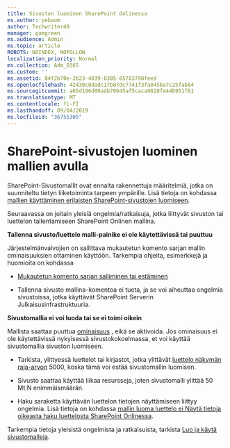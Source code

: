 ```yaml
---
title: Sivuston luominen SharePoint Onlinessa
ms.author: pebaum
author: Techwriter40
manager: pamgreen
ms.audience: Admin
ms.topic: article
ROBOTS: NOINDEX, NOFOLLOW
localization_priority: Normal
ms.collection: Adm_O365
ms.custom: ''
ms.assetid: 84f2b70e-2b23-4039-8305-85783798feed
ms.openlocfilehash: 42430c8dadc17b87dc7741f3fa045ba7c25fab84
ms.sourcegitcommit: a65d196d00adb70045af5caca9828fe44b951f61
ms.translationtype: MT
ms.contentlocale: fi-FI
ms.lasthandoff: 09/04/2019
ms.locfileid: "36755305"
---
```

# <a name="create-sharepoint-sites-using-templates"></a>SharePoint-sivustojen luominen mallien avulla

SharePoint-Sivustomallit ovat ennalta rakennettuja määritelmiä, jotka on suunniteltu tietyn liiketoiminta tarpeen ympärille. Lisä tietoja on kohdassa [mallien käyttäminen erilaisten SharePoint-sivustojen luomiseen](https://support.office.com/article/using-templates-to-create-different-kinds-of-sharepoint-sites-449eccec-ff99-4cf3-b62e-dcfee37e8da4).

Seuraavassa on joitain yleisiä ongelmia/ratkaisuja, jotka liittyvät sivuston tai luettelon tallentamiseen SharePoint Onlinen mallina. 

**Tallenna sivusto/luettelo malli-painike ei ole käytettävissä tai puuttuu**

Järjestelmänvalvojien on sallittava mukautetun komento sarjan mallin ominaisuuksien ottaminen käyttöön. Tarkempia ohjeita, esimerkkejä ja huomioita on kohdassa 

- [Mukautetun komento sarjan salliminen tai estäminen](https://docs.microsoft.com/sharepoint/allow-or-prevent-custom-script)

- Tallenna sivusto mallina-komentoa ei tueta, ja se voi aiheuttaa ongelmia sivustoissa, jotka käyttävät SharePoint Serverin Julkaisusinfrastruktuuria.

**Sivustomallia ei voi luoda tai se ei toimi oikein**

Mallista saattaa puuttua [ominaisuus](https://social.technet.microsoft.com/wiki/contents/articles/14423.sharepoint-2013-existing-features-guid.aspx) , eikä se aktivoida. Jos ominaisuus ei ole käytettävissä nykyisessä sivustokokoelmassa, et voi käyttää sivustomallia sivuston luomiseen.

- Tarkista, ylittyessä luettelot tai kirjastot, jotka ylittävät [luettelo näkymän raja-arvon](https://support.office.com/article/Manage-large-lists-and-libraries-in-SharePoint-B8588DAE-9387-48C2-9248-C24122F07C59) 5000, koska tämä voi estää sivustomallin luomisen.

- Sivusto saattaa käyttää liikaa resursseja, joten sivustomalli ylittää 50 Mt:N enimmäismäärän.


- Haku saraketta käyttävän luettelon tietojen näyttämiseen liittyy ongelmia. Lisä tietoja on kohdassa [mallin luoma luettelo ei Näytä tietoja oikeasta haku luettelosta SharePoint Onlinessa](https://docs.microsoft.com/sharepoint/support/lists-and-libraries/template-generated-list-incorrect-data).

Tarkempia tietoja yleisistä ongelmista ja ratkaisuista, tarkista [Luo ja käytä sivustomalleja](https://support.office.com/article/Create-and-use-site-templates-60371B0F-00E0-4C49-A844-34759EBDD989).



